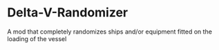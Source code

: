 # Delta-V-Randomizer
A mod that completely randomizes ships and/or equipment fitted on the loading of the vessel
